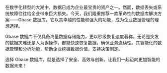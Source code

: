 在数字化转型的大潮中，数据已成为企业最宝贵的资产之一。然而，数据丢失或系统故障往往给企业带来巨大损失。今天，我们隆重推荐一款革命性的数据库解决方案——Gbase 数据库。它以其卓越的性能和强大的功能，成为企业数据管理的理想选择。

Gbase 数据库不仅具备海量数据存储能力，更以秒级恢复速度著称。无论是突发的数据灾难还是人为误操作，都能快速恢复数据，确保业务连续性。其智能化的数据管理和分析功能，帮助企业挖掘数据价值，支持决策制定。

选择 Gbase 数据库，就是选择了安全、高效与创新。让我们一起迈向更加智能的数据未来！